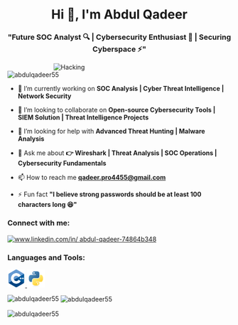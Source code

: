 <h1 align="center">Hi 👋, I'm Abdul Qadeer</h1>
<h3 align="center">"Future SOC Analyst 🔍 | Cybersecurity Enthusiast 🔐 | Securing Cyberspace ⚡"</h3>

<img align = "right" alt = "Hacking" width = "400" src = "https://beaconvcfund.sgp1.digitaloceanspaces.com/2024/10/Cybersecurity-banner_gif-resize.gif">
<p align="left"> <img src="https://komarev.com/ghpvc/?username=abdulqadeer55&label=Profile%20views&color=0e75b6&style=flat" alt="abdulqadeer55" /> </p>

- 🔭 I’m currently working on **SOC Analysis | Cyber Threat Intelligence | Network Security**

- 👯 I’m looking to collaborate on **Open-source Cybersecurity Tools | SIEM Solution | Threat Intelligence Projects**

- 🤝 I’m looking for help with **Advanced Threat Hunting | Malware Analysis**

- 💬 Ask me about **👉 Wireshark | Threat Analysis | SOC Operations | Cybersecurity Fundamentals**

- 📫 How to reach me **qadeer.pro4455@gmail.com**

- ⚡ Fun fact **"I believe strong passwords should be at least 100 characters long 😆"**

<h3 align="left">Connect with me:</h3>
<p align="left">
<a href="https://linkedin.com/in/www.linkedin.com/in/ abdul-qadeer-74864b348" target="blank"><img align="center" src="https://raw.githubusercontent.com/rahuldkjain/github-profile-readme-generator/master/src/images/icons/Social/linked-in-alt.svg" alt="www.linkedin.com/in/ abdul-qadeer-74864b348" height="30" width="40" /></a>
</p>

<h3 align="left">Languages and Tools:</h3>
<p align="left"> <a href="https://www.w3schools.com/cpp/" target="_blank" rel="noreferrer"> <img src="https://raw.githubusercontent.com/devicons/devicon/master/icons/cplusplus/cplusplus-original.svg" alt="cplusplus" width="40" height="40"/> </a> <a href="https://www.python.org" target="_blank" rel="noreferrer"> <img src="https://raw.githubusercontent.com/devicons/devicon/master/icons/python/python-original.svg" alt="python" width="40" height="40"/> </a> </p>

<p><img align="left" src="https://github-readme-stats.vercel.app/api/top-langs?username=abdulqadeer55&show_icons=true&locale=en&layout=compact" alt="abdulqadeer55" /></p>

<p>&nbsp;<img align="center" src="https://github-readme-stats.vercel.app/api?username=abdulqadeer55&show_icons=true&locale=en" alt="abdulqadeer55" /></p>

<p><img align="center" src="https://github-readme-streak-stats.herokuapp.com/?user=abdulqadeer55&" alt="abdulqadeer55" /></p>

